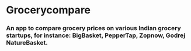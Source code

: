 # Grocerycompare

### An app to compare grocery prices on various Indian grocery startups, for instance: BigBasket, PepperTap, Zopnow, Godrej NatureBasket.  